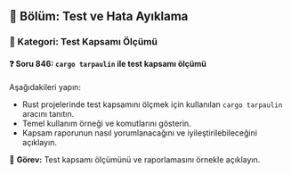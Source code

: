 ## 📘 Bölüm: Test ve Hata Ayıklama
### 🔹 Kategori: Test Kapsamı Ölçümü
#### ❓ Soru 846: `cargo tarpaulin` ile test kapsamı ölçümü

Aşağıdakileri yapın:

- Rust projelerinde test kapsamını ölçmek için kullanılan `cargo tarpaulin` aracını tanıtın.
- Temel kullanım örneği ve komutlarını gösterin.
- Kapsam raporunun nasıl yorumlanacağını ve iyileştirilebileceğini açıklayın.

🔧 **Görev:** Test kapsamı ölçümünü ve raporlamasını örnekle açıklayın.
